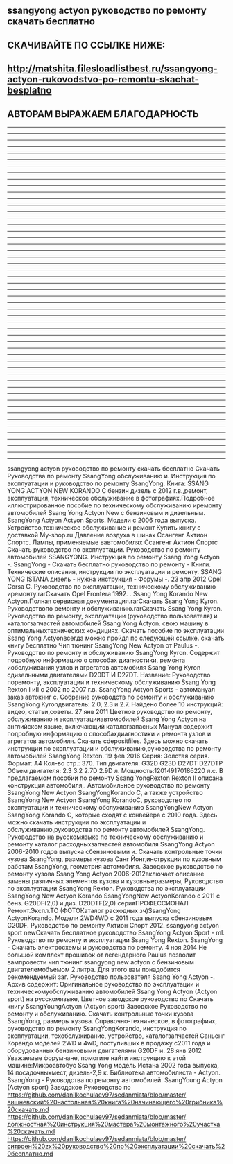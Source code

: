 ssangyong actyon руководство по ремонту скачать бесплатно
--------------------------------------------------
СКАЧИВАЙТЕ ПО ССЫЛКЕ НИЖЕ:
--------------------------------------------------
http://matshita.filesloadlistbest.ru/ssangyong-actyon-rukovodstvo-po-remontu-skachat-besplatno
--------------------------------------------------
АВТОРАМ ВЫРАЖАЕМ БЛАГОДАРНОСТЬ
--------------------------------------------------
--------------------------------------------------
--------------------------------------------------
--------------------------------------------------
--------------------------------------------------
--------------------------------------------------
--------------------------------------------------
--------------------------------------------------
--------------------------------------------------
--------------------------------------------------
--------------------------------------------------
--------------------------------------------------
--------------------------------------------------
--------------------------------------------------
--------------------------------------------------
--------------------------------------------------
--------------------------------------------------
--------------------------------------------------
--------------------------------------------------
--------------------------------------------------
--------------------------------------------------
--------------------------------------------------
--------------------------------------------------
--------------------------------------------------
--------------------------------------------------
--------------------------------------------------
--------------------------------------------------
--------------------------------------------------
--------------------------------------------------
--------------------------------------------------
--------------------------------------------------
--------------------------------------------------
--------------------------------------------------
--------------------------------------------------
--------------------------------------------------
--------------------------------------------------
--------------------------------------------------
--------------------------------------------------
--------------------------------------------------
--------------------------------------------------
--------------------------------------------------
--------------------------------------------------
--------------------------------------------------
--------------------------------------------------
--------------------------------------------------
--------------------------------------------------
--------------------------------------------------
--------------------------------------------------
--------------------------------------------------
--------------------------------------------------
--------------------------------------------------
--------------------------------------------------
--------------------------------------------------
ssangyong actyon руководство по ремонту скачать бесплатно Скачать Руководства по ремонту SsangYong обслуживанию и. Инструкция по эксплуатации и руководство по ремонту SsangYong. Книга: SSANG YONG ACTYON NEW  KORANDO C бензин  дизель с 2012 г.в.,ремонт, эксплуатация, техническое обслуживание в фотографиях.Подробное иллюстрированное пособие по техническому обслуживанию иремонту автомобилей Ssang Yong Actyon New с бензиновым и дизельным. SsangYong Actyon  Actyon Sports. Модели с 2006 года выпуска. Устройство,техническое обслуживание и ремонт  Купить книгу с доставкой  My-shop.ru Давление воздуха в шинах Ссангенг Актион Спортс. Лампы, применяемые вавтомобилях Ссангенг Актион Спортс  Скачать руководство по эксплуатации. Руководство по ремонту автомобилей SSANGYONG. Инструкция по ремонту Ssang Yong Actyon -. SsangYong - Скачать бесплатно руководство по ремонту - Книги. Технические описания, инструкции по эксплуатации и ремонту. SSANG YONG ISTANA дизель - нужна инструкция - Форумы -. 23 апр 2012  Opel Corsa C. Руководство по эксплуатации, техническому обслуживанию иремонту.rarСкачать Opel Frontera 1992. . Ssang Yong Korando New Actyon.Полная сервисная документация.rarСкачать Ssang Yong Kyron. Руководствопо ремонту и обслуживанию.rarСкачать Ssang Yong Kyron. Руководство по ремонту, эксплуатации (руководство пользователя) и каталогзапчастей автомобилей Ssang Yong Actyon.  свою машину в оптимальныхтехнических кондициях. Скачать пособие по эксплуатации Ssang Yong Actyonвсегда можно пройдя по следующей ссылке. скачать книгу бесплатно
Чип тюнинг SsangYong New Actyon от Paulus -. Руководство по ремонту и обслуживанию SsangYong Kyron. Содержит подробную информацию о способах диагностики, ремонта иобслуживания узлов и агрегатов автомобиля Ssang Yong Kyron сдизельными двигателями D20DT И D27DT.  Название: Руководство поремонту, эксплуатации и техническому обслуживанию Ssang Yong Rexton I иII с 2002 по 2007 г.в. SsangYong Actyon Sports - автомануал заказ автокниг с. Собрание руководств по ремонту и обслуживанию SsangYong Kyronдвигатель: 2.0, 2.3 и 2.7. Найдено более 10 инструкций: видео, статьи,советы. 27 янв 2011  Цветное руководство по ремонту, обслуживанию и эксплуатацииавтомобилей Ssang Yong Actyon на английском языке, включающий каталогзапасных  Мануал содержит подробную информацию о способахдиагностики и ремонта узлов и агрегатов автомобиля.  Скачать cdepositfiles. Здесь можно скачать инструкции по эксплуатации и обслуживанию,руководства по ремонту автомобилей SsangYong Rexton. 19 фев 2016  Серия: Золотая серия. Формат: А4 Кол-во стр.: 370. Тип двигателя: G32D G23D  D27DT  D27DTР Объем двигателя: 2.3  3.2  2.7D  2.9D л. Мощность:120149170186220 л.с. В предлагаемом пособии по ремонту Ssang YongRexton  Rexton II описана конструкция автомобиля,. Автомобильное руководство по ремонту SsangYong New Actyon  SsangYongKorando C, а также устройство SsangYong New Actyon  SsangYong KorandoC, руководство по эксплуатации и техническому обслуживанию SsangYongNew Actyon  SsangYong Korando C, которые сходят с конвейера с 2010 года. Здесь можно скачать инструкции по эксплуатации и обслуживанию,руководства по ремонту автомобилей SsangYong.  Руководство на русскомязыке по техническому обслуживанию и ремонту  каталог расходныхзапчастей автомобиля SsangYong Actyon 2006-2010 годов выпуска сбензиновыми и. Скачать контрольные точки кузова SsangYong, размеры кузова Санг Йонг,инструкции по кузовным работам SsangYong, геометрия автомобиля. Заводское руководство по ремонту кузова Ssang Yong Actyon 2006-2012включает описание замены различных элементов кузова и кузовныеразмеры,
Руководство по эксплуатации SsangYong Rexton. Руководства по эксплуатации SsangYong New Actyon  Korando SsangYongNew ActyonKorando с 2011 с бенз. G20DF(2,0) и диз. D20DTF(2,0) серияПРОФЕССИОНАЛ Ремонт.Экспл.ТО (ФОТОКаталог расходных зч)SsangYong ActyonKorando. Модели 2WD4WD с 2011 года выпуска cбензиновым G20DF. Руководство по ремонту Актион Спорт 2012. ssangyong actyon sport newСкачать бесплатное руководство SsangYong Actyon Sport - ml. Руководство по ремонту и эксплуатации Ssang Yong Rexton. SsangYong - Скачать электросхемы и руководства по ремонту. 4 ноя 2014  Не большой комплект прошивок от легендарного Paulus позволит вампровести чип тюнинг ssangyong new actyon с бензиновым двигателемобъемом 2 литра. Для этого вам понадобится рекомендуемый заг. Руководство пользователя Ssang Yong Actyon -. Архив содержит: Оригинальное руководство по эксплуатации и техническомуобслуживанию автомобилей Ssang Yong Actyon (Actyon sport) на русскомязыке, Цветное заводское руководство по  Скачать книгу SsangYoungActyon (Actyon sport) Заводское Руководство по ремонту и обслуживанию. Скачать контрольные точки кузова SsangYong, размеры кузова. Справочно-техническое, в фотографиях, руководство по ремонту SsangYongKorando, инструкция по эксплуатации, техобслуживание, устройство, каталогзапчастей Саньенг Корандо моделей 2WD и 4wD, поступивших в продажу с2011 года и оборудованных бензиновыми двигателями G20DF и. 28 янв 2012  Уважаемые форумчане, помогите найти инструкцию к этой машине:Микроавтобус Ssang Yong модель Истана 2002 года выпуска, 14 посадочныхмест, дизель-2,9 к.
Библиотека автомобилиста - Actyon. SsangYong - Руководства по ремонту автомобилей. SsangYoung Actyon (Actyon sport) Заводское Руководство по
https://github.com/danilkochulaev97/sedanmiata/blob/master/вишневский%20настольная%20книга%20начинающего%20грибника%20скачать.md
https://github.com/danilkochulaev97/sedanmiata/blob/master/должностная%20инструкция%20мастера%20монтажного%20участка%20скачать.md
https://github.com/danilkochulaev97/sedanmiata/blob/master/ситроен%20zx%20руководство%20по%20эксплуатации%20скачать%20бесплатно.md